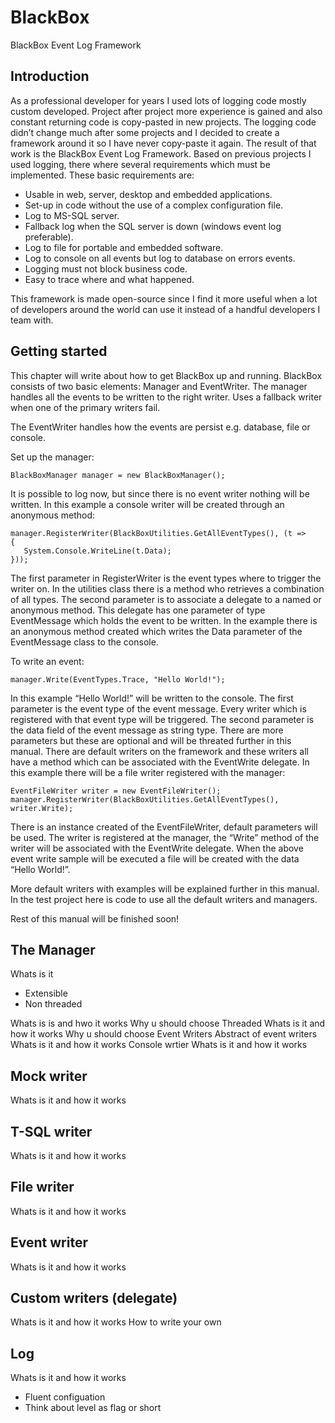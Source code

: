 # BlackBox
BlackBox Event Log Framework

## Introduction
As a professional developer for years I used lots of logging code mostly custom developed. Project after project more experience is gained and also constant returning code is copy-pasted in new projects. The logging code didn’t change much after some projects and I decided to create a framework around it so I have never copy-paste it again. The result of that work is the BlackBox Event Log Framework.
Based on previous projects I used logging, there where several requirements which must be implemented. These basic requirements are:
-	Usable in web, server, desktop and embedded applications.
-	Set-up in code without the use of a complex configuration file.
-	Log to MS-SQL server.
-	Fallback log when the SQL server is down (windows event log preferable).
-	Log to file for portable and embedded software.
-	Log to console on all events but log to database on errors events.
-	Logging must not block business code.
-	Easy to trace where and what happened.

This framework is made open-source since I find it more useful when a lot of developers around the world can use it instead of a handful developers I team with.

## Getting started
This chapter will write about how to get BlackBox up and running.
BlackBox consists of two basic elements: Manager and EventWriter.
The manager handles all the events to be written to the right writer. Uses a fallback writer when one of the primary writers fail.

The EventWriter handles how the events are persist e.g. database, file or console.

Set up the manager:
```
BlackBoxManager manager = new BlackBoxManager();
```

It is possible to log now, but since there is no event writer nothing will be written. In this example a console writer will be created through an anonymous method:
```
manager.RegisterWriter(BlackBoxUtilities.GetAllEventTypes(), (t =>
{
   System.Console.WriteLine(t.Data);
}));
```

The first parameter in RegisterWriter is the event types where to trigger the writer on. In the utilities class there is a method who retrieves a combination of all types. The second parameter is to associate a delegate to a named or anonymous method. This delegate has one parameter of type EventMessage which holds the event to be written. In the example there is an anonymous method created which writes the Data parameter of the EventMessage class to the console.

To write an event:
```
manager.Write(EventTypes.Trace, "Hello World!");
```

In this example “Hello World!” will be written to the console. The first parameter is the event type of the event message. Every writer which is registered with that event type will be triggered. The second parameter is the data field of the event message as string type. There are more parameters but these are optional and will be threated further in this manual.
There are default writers on the framework and these writers all have a method which can be associated with the EventWrite delegate. In this example there will be a file writer registered with the manager:

```
EventFileWriter writer = new EventFileWriter();
manager.RegisterWriter(BlackBoxUtilities.GetAllEventTypes(), writer.Write);
```

There is an instance created of the EventFileWriter, default parameters will be used. The writer is registered at the manager, the “Write” method of the writer will be associated with the EventWrite delegate. When the above event write sample will be executed a file will be created with the data “Hello World!”.

More default writers with examples will be explained further in this manual. In the test project here is code to use all the default writers and managers.

Rest of this manual will be finished soon!

## The Manager
Whats is it
- Extensible
- Non threaded

Whats is is and hwo it works
Why u should choose
Threaded
Whats is it and how it works
Why u should choose
Event Writers
Abstract of event writers
Whats is it and how it works
Console wrtier
Whats is it and how it works

## Mock writer
Whats is it and how it works

## T-SQL writer
Whats is it and how it works

## File writer
Whats is it and how it works

## Event writer	
Whats is it and how it works

## Custom writers (delegate)
Whats is it and how it works
How to write your own

## Log
Whats is it and how it works

- Fluent configuation
- Think about level as flag or short
